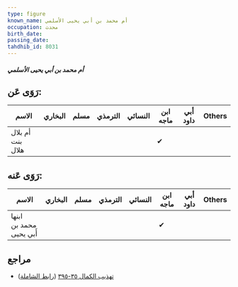 ```yaml
---
type: figure
known_name: أم محمد بن أبي يحيى الأسلمي
occupation: محدث
birth_date:
passing_date:
tahdhib_id: 8031
---
```

##### أم محمد بن أبي يحيى الأسلمي

## رَوَى عَن:
| الاسم            | البخاري | مسلم | الترمذي | النسائي | ابن ماجه | أبي داود | Others |
| ---------------- | ------- | ---- | ------- | ------- | -------- | -------- | ------ |
| أم بلال بنت هلال |         |      |         |         | ✔        |          |        |
## رَوَى عَنه:
| الاسم                   | البخاري | مسلم | الترمذي | النسائي | ابن ماجه | أبي داود | Others |
| ----------------------- | ------- | ---- | ------- | ------- | -------- | -------- | ------ |
| ابنها محمد بن أَبي يحيى |         |      |         |         | ✔        |          |        |
## مراجع
- [تهذيب الكمال ٣٥-٣٩٥](obsidian://open?vault=Tahdhib-al-Kamal&file=Figures/٨٠٣١-أم%20محمد%20بن%20أبي%20يحيى%20الأسلمي) ([رابط الشاملة](https://shamela.ws/book/3722/18994))